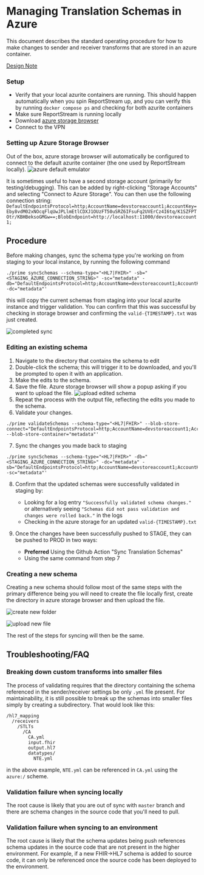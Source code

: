 # Managing Translation Schemas in Azure

This document describes the standard operating procedure for how to make changes to sender and receiver transforms that
are stored in an azure container.

[Design Note](../design/features/0005-managing-translation-schemas.md)

### Setup

- Verify that your local azurite containers are running. This should happen automatically when you spin ReportStream up,
  and you can verify this by running `docker compose ps` and checking for both azurite containers
- Make sure ReportStream is running locally
- Download [azure storage browser](https://azure.microsoft.com/en-us/products/storage/storage-explorer)
- Connect to the VPN

### Setting up Azure Storage Browser

Out of the box, azure storage browser will automatically be configured to connect to the default azurite container (the
one used by ReportStream locally).
![azure default emulator](./azure-storage-browser-default-emulator.png)

It is sometimes useful to have a second storage account (primarily for testing/debugging). This can be added by
right-clicking "Storage Accounts" and selecting "Connect to Azure Storage". You can then use the following connection
string:
`DefaultEndpointsProtocol=http;AccountName=devstoreaccount1;AccountKey=Eby8vdM02xNOcqFlqUwJPLlmEtlCDXJ1OUzFT50uSRZ6IFsuFq2UVErCz4I6tq/K1SZFPTOtr/KBHBeksoGMGw==;BlobEndpoint=http://localhost:11000/devstoreaccount1;`

## Procedure

Before making changes, sync the schema type you're working on from staging to your local instance, by running the following command

```shell
./prime syncSchemas --schema-type="<HL7|FHIR>" -sb="<STAGING_AZURE_CONNECTION_STRING>" -sc="metadata" -db="DefaultEndpointsProtocol=http;AccountName=devstoreaccount1;AccountKey=Eby8vdM02xNOcqFlqUwJPLlmEtlCDXJ1OUzFT50uSRZ6IFsuFq2UVErCz4I6tq/K1SZFPTOtr/KBHBeksoGMGw==;BlobEndpoint=http://localhost:10000/devstoreaccount1;" -dc="metadata"'
```

this will copy the current schemas from staging into your local azurite instance and trigger validation. You can confirm
that this was successful by checking in storage browser and confirming the `valid-{TIMESTAMP}.txt` was just created.

![completed sync](./completed-schema-sync.png)

### Editing an existing schema

1. Navigate to the directory that contains the schema to edit
2. Double-click the schema; this will trigger it to be downloaded, and you'll be prompted to open it with an
   application.
3. Make the edits to the schema.
4. Save the file. Azure storage browser will show a popup asking if you want to upload the file.
   ![upload edited schema](./upload-edited-schema.png)
5. Repeat the process with the output file, reflecting the edits you made to the schema.
6. Validate your changes.

```shell
./prime validateSchemas --schema-type="<HL7|FHIR>" --blob-store-connect="DefaultEndpointsProtocol=http;AccountName=devstoreaccount1;AccountKey=Eby8vdM02xNOcqFlqUwJPLlmEtlCDXJ1OUzFT50uSRZ6IFsuFq2UVErCz4I6tq/K1SZFPTOtr/KBHBeksoGMGw==;BlobEndpoint=http://localhost:11000/devstoreaccount1;" --blob-store-container="metadata"'
```

7. Sync the changes you made back to staging

```shell
./prime syncSchemas --schema-type="<HL7|FHIR>" -db="<STAGING_AZURE_CONNECTION_STRING>" -dc="metadata" -sb="DefaultEndpointsProtocol=http;AccountName=devstoreaccount1;AccountKey=Eby8vdM02xNOcqFlqUwJPLlmEtlCDXJ1OUzFT50uSRZ6IFsuFq2UVErCz4I6tq/K1SZFPTOtr/KBHBeksoGMGw==;BlobEndpoint=http://localhost:10000/devstoreaccount1;" -sc="metadata"'
```

8. Confirm that the updated schemas were successfully validated in staging by:
    - Looking for a log entry `"Successfully validated schema changes."` or alternatively
      seeing `"Schemas did not pass validation and changes were rolled back."` in the logs
    - Checking in the azure storage for an updated `valid-{TIMESTAMP}.txt`

9. Once the changes have been successfully pushed to STAGE, they can be pushed to PROD in two ways:
    - **Preferred** Using the Github Action "Sync Translation Schemas"
    - Using the same command from step 7

### Creating a new schema

Creating a new schema should follow most of the same steps with the primary difference being you will need to create the
file locally first, create the directory in azure storage browser and then upload the file.

![create new folder](./create-new-folder.png)

![upload new file](./upload-new-file.png)

The rest of the steps for syncing will then be the same.

## Troubleshooting/FAQ

### Breaking down custom transforms into smaller files

The process of validating requires that the directory containing the schema referenced in the sender/receiver settings
be only `.yml` file present. For maintainability, it is still possible to break up the schemas into smaller files simply
by creating a subdirectory. That would look like this:

```shell
/hl7_mapping
  /receivers
    /STLTs
      /CA
        CA.yml
        input.fhir
        output.hl7
        datatypes/
          NTE.yml
```

in the above example, `NTE.yml` can be referenced in `CA.yml` using the `azure:/` scheme.

### Validation failure when syncing locally

The root cause is likely that you are out of sync with `master` branch and there are schema changes in the source code
that you'll need to pull.

### Validation failure when syncing to an environment

The root cause is likely that the schema updates being push references schema updates in the source code that are not
present in the higher environment. For example, if a new FHIR->HL7 schema is added to source code, it can only be
referenced once the source code has been deployed to the environment.
